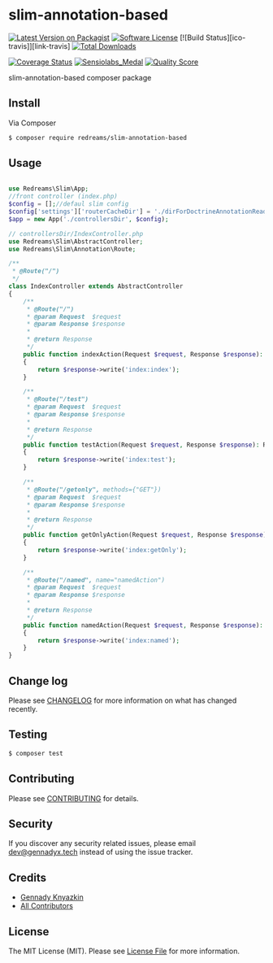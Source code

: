 # slim-annotation-based

[![Latest Version on Packagist][ico-version]][link-packagist]
[![Software License][ico-license]](LICENSE)
[![Build Status][ico-travis]][link-travis]
[![Total Downloads][ico-downloads]][link-downloads]

[![Coverage Status][ico-coverage]][link-coverage]
[![Sensiolabs_Medal][ico-code-quality-sensio]][link-code-quality-sensio]
[![Quality Score][ico-code-quality-scrutinizer]][link-code-quality-scrutinizer]

slim-annotation-based composer package

## Install

Via Composer

``` bash
$ composer require redreams/slim-annotation-based
```

## Usage

``` php

use Redreams\Slim\App;
//front controller (index.php)
$config = [];//defaul slim config
$config['settings']['routerCacheDir'] = './dirForDoctrineAnnotationReader';//optional
$app = new App('./controllersDir', $config);

// controllersDir/IndexController.php
use Redreams\Slim\AbstractController;
use Redreams\Slim\Annotation\Route;

/**
 * @Route("/")
 */
class IndexController extends AbstractController
{
    /**
     * @Route("/")
     * @param Request  $request
     * @param Response $response
     *
     * @return Response
     */
    public function indexAction(Request $request, Response $response): Response
    {
        return $response->write('index:index');
    }

    /**
     * @Route("/test")
     * @param Request  $request
     * @param Response $response
     *
     * @return Response
     */
    public function testAction(Request $request, Response $response): Response
    {
        return $response->write('index:test');
    }

    /**
     * @Route("/getonly", methods={"GET"})
     * @param Request  $request
     * @param Response $response
     *
     * @return Response
     */
    public function getOnlyAction(Request $request, Response $response): Response
    {
        return $response->write('index:getOnly');
    }

    /**
     * @Route("/named", name="namedAction")
     * @param Request  $request
     * @param Response $response
     *
     * @return Response
     */
    public function namedAction(Request $request, Response $response): Response
    {
        return $response->write('index:named');
    }
}

```

## Change log

Please see [CHANGELOG](CHANGELOG.md) for more information on what has changed recently.

## Testing

``` bash
$ composer test
```

## Contributing

Please see [CONTRIBUTING](CONTRIBUTING.md) for details.

## Security

If you discover any security related issues, please email dev@gennadyx.tech instead of using the issue tracker.

## Credits

- [Gennady Knyazkin][link-author]
- [All Contributors][link-contributors]

## License

The MIT License (MIT). Please see [License File](LICENSE) for more information.

[ico-version]: https://img.shields.io/packagist/v/redreams/slim-annotation-based.svg?style=flat
[ico-license]: https://img.shields.io/packagist/l/redreams/slim-annotation-based.svg
[ico-coverage]: https://img.shields.io/scrutinizer/coverage/g/redreams/slim-annotation-based.svg?style=flat
[ico-code-quality-scrutinizer]: https://img.shields.io/scrutinizer/g/redreams/slim-annotation-based.svg?style=flat
[ico-code-quality-sensio]: https://insight.sensiolabs.com/projects/7b204cda-a4d0-4f12-b472-dcddc126a9d1/mini.png
[ico-downloads]: https://img.shields.io/packagist/dt/redreams/slim-annotation-based.svg?style=flat

[link-packagist]: https://packagist.org/packages/redreams/slim-annotation-based
[link-coverage]: https://scrutinizer-ci.com/g/redreams/slim-annotation-based/code-structure
[link-code-quality-scrutinizer]: https://scrutinizer-ci.com/g/redreams/slim-annotation-based
[link-code-quality-sensio]: https://insight.sensiolabs.com/projects/7b204cda-a4d0-4f12-b472-dcddc126a9d1
[link-downloads]: https://packagist.org/packages/redreams/slim-annotation-based
[link-author]: http://gennadyx.tech
[link-contributors]: https://github.com/redreams/slim-annotation-based/contributors
